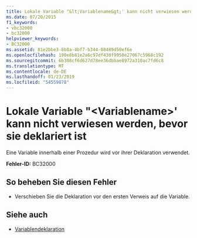 ```yaml
---
title: Lokale Variable "&lt;Variablename&gt;' kann nicht verwiesen werden, bevor sie deklariert ist
ms.date: 07/20/2015
f1_keywords:
- vbc32000
- bc32000
helpviewer_keywords:
- BC32000
ms.assetid: 81e2bbe3-8b8a-4bf7-b344-08489d50ef6e
ms.openlocfilehash: 190e8b81e2a6c97df430f9950e27067c5968c192
ms.sourcegitcommit: 6b308cf6d627d78ee36dbbae8972a310ac7fd6c8
ms.translationtype: MT
ms.contentlocale: de-DE
ms.lasthandoff: 01/23/2019
ms.locfileid: "54559878"
---
```

# <a name="local-variable-ltvariablenamegt-cannot-be-referred-to-before-it-is-declared"></a>Lokale Variable "&lt;Variablename&gt;' kann nicht verwiesen werden, bevor sie deklariert ist
Eine Variable innerhalb einer Prozedur wird vor ihrer Deklaration verwendet.  
  
 **Fehler-ID:** BC32000  
  
## <a name="to-correct-this-error"></a>So beheben Sie diesen Fehler  
  
-   Verschieben Sie die Deklaration vor den ersten Verweis auf die Variable.  
  
## <a name="see-also"></a>Siehe auch
- [Variablendeklaration](../../visual-basic/programming-guide/language-features/variables/variable-declaration.md)
